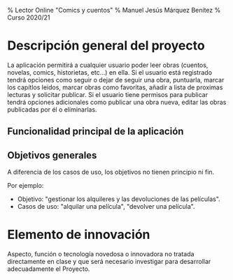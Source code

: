 % Lector Online "Comics y cuentos"
% Manuel Jesús Márquez Benítez
% Curso 2020/21

# Descripción general del proyecto

La aplicación permitirá a cualquier usuario poder leer obras (cuentos, novelas, 
comics, historietas, etc...) en ella. 
Si el usuario está registrado tendrá opciones como seguir o dejar de seguir una 
obra, puntuarla, marcar los capítlos leidos, marcar obras como favoritas, añadir 
a lista de proximas lecturas y solicitar publicar.
Si el usuario tiene permisos para publicar tendrá opciones adicionales como 
publicar una obra nueva, editar las obras publicadas por él o eliminarlas.

## Funcionalidad principal de la aplicación



## Objetivos generales

A diferencia de los casos de uso, los objetivos no tienen principio ni fin.

Por ejemplo:

* Objetivo: "gestionar los alquileres y las devoluciones de las películas".
* Casos de uso: "alquilar una película", "devolver una película".

# Elemento de innovación

Aspecto, función o tecnología novedosa o innovadora no tratada directamente
en clase y que será necesario investigar para desarrollar adecuadamente el
Proyecto.

